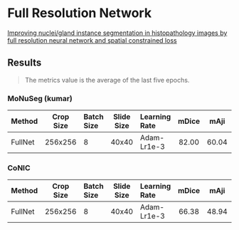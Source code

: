 # Full Resolution Network

[Improving nuclei/gland instance segmentation in histopathology images by full resolution neural network and spatial constrained loss](https://link.springer.com/content/pdf/10.1007/978-3-030-32239-7_42.pdf)

## Results

> The metrics value is the average of the last five epochs.

### MoNuSeg (kumar)

| Method  | Crop Size | Batch Size | Slide Size | Learning Rate | mDice | mAji  | mDQ   | mSQ   | mPQ   | imwDice | imwAji | imwDQ | imwSQ | imwPQ | 
| :--     | :--:      | :--        | :--:       | :--           | :--:  | :--:  | :--:  | :--:  | :--:  | :-:     | :--:   | :--:  | :--:  | :--:  | 
| FullNet | 256x256   | 8          | 40x40      | Adam-Lr1e-3   | 82.00 | 60.04 | 77.84 | 79.01 | 61.5  | 81.6    | 59.74  | 75.03 | 77.6  | 58.41 | 

### CoNIC

| Method  | Crop Size | Batch Size | Slide Size | Learning Rate | mDice | mAji  | mDQ   | mSQ   | mPQ   |
| :--     | :--:      | :--        | :--:       | :--           | :--:  | :--:  | :--:  | :--:  | :--:  |
| FullNet | 256x256   | 8          | 40x40      | Adam-Lr1e-3   | 66.38 | 48.94 | 63.67 | 79.89 | 51.05 |
